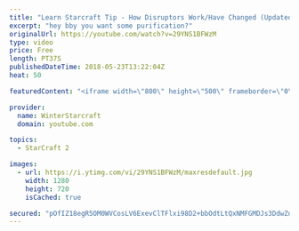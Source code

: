 ```yaml
---
title: "Learn Starcraft Tip - How Disruptors Work/Have Changed (Updated Patch 4.0 2018)"
excerpt: "hey bby you want some purification?"
originalUrl: https://youtube.com/watch?v=29YNS1BFWzM
type: video
price: Free
length: PT37S
publishedDateTime: 2018-05-23T13:22:04Z
heat: 50

featuredContent: "<iframe width=\"800\" height=\"500\" frameborder=\"0\" src=\"https://www.youtube.com/embed/29YNS1BFWzM\" allow=\"accelerometer; autoplay; encrypted-media; gyroscope; picture-in-picture\" allowfullscreen></iframe>"

provider:
  name: WinterStarcraft
  domain: youtube.com

topics:
  - StarCraft 2

images:
  - url: https://i.ytimg.com/vi/29YNS1BFWzM/maxresdefault.jpg
    width: 1280
    height: 720
    isCached: true

secured: "pOfIZ18egR5OM0WVCosLV6ExevClTFlxi98D2+bbOdtLtQxNMFGMDJs3DdwZdrHVpQ/jTaMnPxU5M5eKqU4qmSLB6fWQ1lZrnjTX7wggxV1PuvZDOSwxGeWZg87nVByBCAH4agYLkws9a0JLRnDsh4LVk5CwloKTtB8qxOu1+UB5cCMXsGJbpFagznrQ3jp9G4uwP0Co5NwNwOf3TLgNwodt7OJn25xH6v9qj8UNgq+/H5jOEMWCqBknXqNBWCrHqJsDtDFlwUEINyH8Wt8fedCORKucKdJWqL5vBnfNmYFUj0C8gaIzkKpRl2mbYkZiyIMzkhySHQ8wtVPvesJCK1AMz4tsepcskYW/gaxn4JePxTSkIYmVHH0FFY3OVACqBwxpW6FwTB8wQYr70v8cdQ3Su38eaj+jRuCSvMS1ZeA=;C9/z1wVYxsV0sA+IDdLKGw=="
---
```


